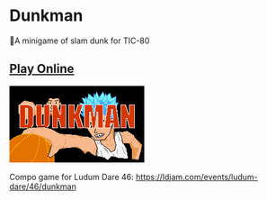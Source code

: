 # Dunkman
🏀A minigame of slam dunk for TIC-80

## [Play Online](https://tic.computer/play?cart=1179)

![](https://raw.githubusercontent.com/cxong/Dunkman/master/cover.gif)

Compo game for Ludum Dare 46: https://ldjam.com/events/ludum-dare/46/dunkman
